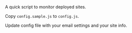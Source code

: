 A quick script to monitor deployed sites.

Copy `config.sample.js` to `config.js`.

Update config file with your email settings and your site info.
